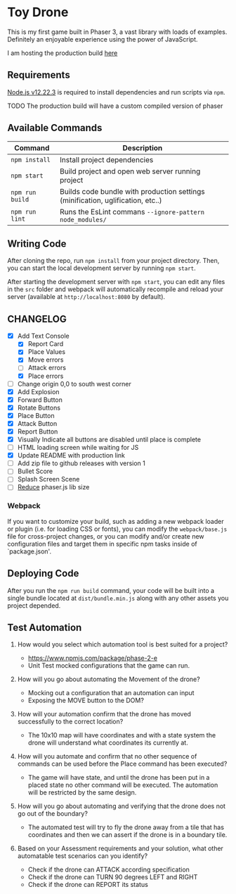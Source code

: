 # Toy Drone

This is my first game built in Phaser 3, a vast library with loads of examples.  Definitely an enjoyable experience using the power of JavaScript.

I am hosting the production build [here](https://rundun.co.za/game)

## Requirements

[Node.js v12.22.3](https://nodejs.org) is required to install dependencies and run scripts via `npm`.

TODO The production build will have a custom compiled version of phaser

## Available Commands

| Command | Description |
|---------|-------------|
| `npm install` | Install project dependencies |
| `npm start` | Build project and open web server running project |
| `npm run build` | Builds code bundle with production settings (minification, uglification, etc..) |
| `npm run lint` | Runs the EsLint commans `--ignore-pattern node_modules/` |

## Writing Code

After cloning the repo, run `npm install` from your project directory. Then, you can start the local development server by running `npm start`.

After starting the development server with `npm start`, you can edit any files in the `src` folder and webpack will automatically recompile and reload your server (available at `http://localhost:8080` by default).

## CHANGELOG
- [x] Add Text Console
    - [x] Report Card
    - [x] Place Values
    - [x] Move errors
    - [ ] Attack errors
    - [x] Place errors
- [ ] Change origin 0,0 to south west corner
- [x] Add Explosion
- [x] Forward Button
- [x] Rotate Buttons
- [x] Place Button
- [x] Attack Button
- [x] Report Button
- [x] Visually Indicate all buttons are disabled until place is complete
- [ ] HTML loading screen while waiting for JS
- [x] Update README with production link
- [ ] Add zip file to github releases with version 1
- [ ] Bullet Score
- [ ] Splash Screen Scene
- [ ] [Reduce](https://medium.com/@louigi.verona/reducing-phasers-filesize-custom-phaser-builds-4a0314819a38) phaser.js lib size  

### Webpack

If you want to customize your build, such as adding a new webpack loader or plugin (i.e. for loading CSS or fonts), you can modify the `webpack/base.js` file for cross-project changes, or you can modify and/or create new configuration files and target them in specific npm tasks inside of `package.json'.

## Deploying Code

After you run the `npm run build` command, your code will be built into a single bundle located at `dist/bundle.min.js` along with any other assets you project depended. 

## Test Automation

1. How would you select which automation tool is best suited for a project?
    - https://www.npmjs.com/package/phase-2-e
    - Unit Test mocked configurations that the game can run.

2. How will you go about automating the Movement of the drone?
    - Mocking out a configuration that an automation can input 
    - Exposing the MOVE button to the DOM?

3. How will your automation confirm that the drone has moved successfully to the correct location?
    - The 10x10 map will have coordinates and with a state system the drone will understand what coordinates its currently at.

4. How will you automate and confirm that no other sequence of commands can be used before the Place command has been executed?
    - The game will have state, and until the drone has been put in a placed state no other command will be executed.  The automation will be restricted by the same design.

5. How will you go about automating and verifying that the drone does not go out of the boundary?
    - The automated test will try to fly the drone away from a tile that has coordinates and then we can assert if the drone is in a boundary tile.

6. Based on your Assessment requirements and your solution, what other automatable test scenarios can you identify?
    - Check if the drone can ATTACK according specification
    - Check if the drone can TURN 90 degrees LEFT and RIGHT
    - Check if the drone can REPORT its status
